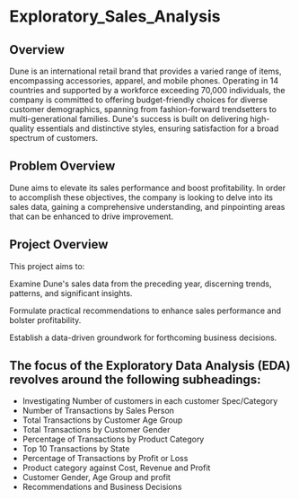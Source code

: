 # Exploratory_Sales_Analysis

## Overview

Dune is an international retail brand that provides a varied range of items, encompassing accessories, apparel, and mobile phones. Operating in 14 countries and supported by a workforce exceeding 70,000 individuals, the company is committed to offering budget-friendly choices for diverse customer demographics, spanning from fashion-forward trendsetters to multi-generational families. Dune's success is built on delivering high-quality essentials and distinctive styles, ensuring satisfaction for a broad spectrum of customers.

## Problem Overview

Dune aims to elevate its sales performance and boost profitability. In order to accomplish these objectives, the company is looking to delve into its sales data, gaining a comprehensive understanding, and pinpointing areas that can be enhanced to drive improvement.

## Project Overview

This project aims to:

Examine Dune's sales data from the preceding year, discerning trends, patterns, and significant insights.

Formulate practical recommendations to enhance sales performance and bolster profitability.

Establish a data-driven groundwork for forthcoming business decisions.

## The focus of the Exploratory Data Analysis (EDA) revolves around the following subheadings:

- Investigating Number of customers in each customer Spec/Category
- Number of Transactions by Sales Person
- Total Transactions by Customer Age Group
- Total Transactions by Customer Gender
- Percentage of Transactions by Product Category
- Top 10 Transactions by State
- Percentage of Transactions by Profit or Loss
- Product category against Cost, Revenue and Profit
- Customer Gender, Age Group and profit
- Recommendations and Business Decisions







